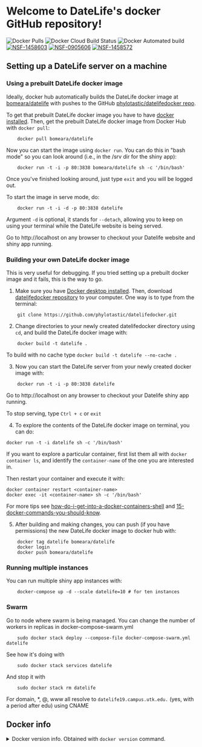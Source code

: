 # Welcome to DateLife's docker GitHub repository!

![Docker Pulls](https://img.shields.io/docker/pulls/bomeara/datelife?color=green)
![Docker Cloud Build Status](https://img.shields.io/docker/cloud/build/bomeara/datelife)
![Docker Automated build](https://img.shields.io/docker/automated/bomeara/datelife?color=green)
[![NSF-1458603](https://img.shields.io/badge/NSF-1458603-blue.svg)](https://nsf.gov/awardsearch/showAward?AWD_ID=1458603)
[![NSF-0905606](https://img.shields.io/badge/NSF-0905606-blue.svg)](https://nsf.gov/awardsearch/showAward?AWD_ID=0905606)
[![NSF-1458572](https://img.shields.io/badge/NSF-1458572-blue.svg)](https://nsf.gov/awardsearch/showAward?AWD_ID=1458572)


## Setting up a DateLife server on a machine

### Using a prebuilt DateLife docker image

Ideally, docker hub automatically builds the DateLife docker image at [bomeara/datelife](https://hub.docker.com/r/bomeara/datelife/dockerfile) with pushes to the GitHub [phylotastic/datelifedocker repo](https://github.com/phylotastic/datelifedocker).

To get that prebuilt DateLife docker image you have to have [docker installed](https://www.docker.com/products/docker-desktop). Then, get the prebuilt DateLife docker image from Docker Hub with `docker pull`:

```shell
    docker pull bomeara/datelife
```

Now you can start the image using `docker run`. You can do this in "bash mode" so you can look around (i.e., in the /srv dir for the shiny app):

```shell
    docker run -t -i -p 80:3838 bomeara/datelife sh -c '/bin/bash'
```

Once you've finished looking around, just type `exit` and you will be logged out.

To start the image in serve mode, do:

```shell
    docker run -t -i -d -p 80:3838 datelife
```

Argument `-d` is optional, it stands for `--detach`, allowing you to keep on using your terminal while the DateLife website is being served.

Go to http://localhost on any browser to checkout your Datelife website and shiny app running.

### Building your own DateLife docker image

This is very useful for debugging. If you tried setting up a prebuilt docker image and it fails, this is the way to go.

1. Make sure you have [Docker desktop installed](https://www.docker.com/products/docker-desktop). Then, download [datelifedocker repository](https://github.com/phylotastic/datelifedocker) to your computer. One way is to type from the terminal:

```shell
    git clone https://github.com/phylotastic/datelifedocker.git
```

2. Change directories to your newly created datelifedocker directory using `cd`, and build the DateLife docker image with:

```shell
    docker build -t datelife .
```

To build with no cache type `docker build -t datelife --no-cache .`

3. Now you can start the DateLife server from your newly created docker image with:

```shell
    docker run -t -i -p 80:3838 datelife
```

Go to http://localhost on any browser to checkout your Datelife shiny app running.

To stop serving, type `Ctrl + c` or `exit`

4. To explore the contents of the DateLife docker image on terminal, you can do:

```shell
docker run -t -i datelife sh -c '/bin/bash'
```

If you want to explore a particular container, first list them all with `docker container ls`, and identify the `container-name` of the one you are interested in.

Then restart your container and execute it with:

```shell
docker container restart <container-name>
docker exec -it <container-name> sh -c '/bin/bash'
```

For more tips see [how-do-i-get-into-a-docker-containers-shell](https://stackoverflow.com/questions/30172605/how-do-i-get-into-a-docker-containers-shell)
and [15-docker-commands-you-should-know](https://towardsdatascience.com/15-docker-commands-you-should-know-970ea5203421).

5. After building and making changes, you can push (if you have permissions) the new DateLife docker image to docker hub with:

```shell
    docker tag datelife bomeara/datelife
    docker login
    docker push bomeara/datelife
```

### Running multiple instances

You can run multiple shiny app instances with:

```shell
    docker-compose up -d --scale datelife=10 # for ten instances
```

### Swarm

Go to node where swarm is being managed. You can change the number of workers in replicas in docker-compose-swarm.yml

```shell
    sudo docker stack deploy --compose-file docker-compose-swarm.yml datelife
```

See how it's doing with

```shell
    sudo docker stack services datelife
```

And stop it with

```shell
    sudo docker stack rm datelife
```

For domain, *, @, www all resolve to `datelife19.campus.utk.edu.` (yes, with a period after edu) using CNAME

## Docker info

<details>
<summary>Docker version info. Obtained with <code>docker version</code> command.</summary>


```shell
Client: Docker Engine - Community
 Cloud integration: 1.0.7
 Version:           20.10.2
 API version:       1.41
 Go version:        go1.13.15
 Git commit:        2291f61
 Built:             Mon Dec 28 16:12:42 2020
 OS/Arch:           darwin/amd64
 Context:           default
 Experimental:      true

Server: Docker Engine - Community
 Engine:
  Version:          20.10.2
  API version:      1.41 (minimum version 1.12)
  Go version:       go1.13.15
  Git commit:       8891c58
  Built:            Mon Dec 28 16:15:28 2020
  OS/Arch:          linux/amd64
  Experimental:     true
 containerd:
  Version:          1.4.3
  GitCommit:        269548fa27e0089a8b8278fc4fc781d7f65a939b
 runc:
  Version:          1.0.0-rc92
  GitCommit:        ff819c7e9184c13b7c2607fe6c30ae19403a7aff
 docker-init:
  Version:          0.19.0
  GitCommit:        de40ad0
```

</details>

